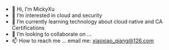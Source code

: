 - 👋 Hi, I’m MickyXu
- 👀 I’m interested in cloud and security
- 🌱 I’m currently learning technology about cloud native and CA Certifications
- 💞️ I’m looking to collaborate on ...
- 📫 How to reach me ... email me: xiaoxiao_qiang@126.com

<!---
seroro/seroro is a ✨ special ✨ repository because its `README.md` (this file) appears on your GitHub profile.
You can click the Preview link to take a look at your changes.
--->
